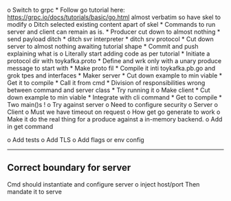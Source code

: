 o  Switch to grpc
    *  Follow go tutorial here: https://grpc.io/docs/tutorials/basic/go.html
        almost verbatim so have skel to modify
    o  Ditch selected existing content apart of skel
        *  Commands to run server and client can remain as is.
        *  Producer cut down to almost nothing
        *  send payload ditch
        *  ditch svr interpreter
        *  ditch srv protocol
        *  Cut down server to almost nothing awaiting tutorial shape
        *  Commit and push explaining what is
    o  Literally start adding code as per tutorial
        *  Initiate a protocol dir with toykafka.proto
        *  Define and wrk only with a unary produce message to start with
            *  Make proto fil
        *  Compile it inti toykafka.pb.go and grok tpes and interfaces
        *  Maker server 
            *  Cut down example to min viable
            *  Get it to compile
            *  Call it from cmd
                *  Division of responsibilities wrong between command and
                   server class
            *  Try running it
        o  Make client
            *  Cut down example to min viable
            *  Integrate with cli command
            *  Get to compile
                *  Two main()s !
            o  Try against server
                o  Need to configure security
                    o  Server
                    o  Client
        o  Must we have timeout on request
    o  How get go generate to work
    o  Make it do the real thing for a produce against a in-memory backend.
    o  Add in get command


o  Add tests
o  Add TLS
o  Add flags or env config


----------------------------------------------------------------
Correct boundary for server
----------------------------------------------------------------
Cmd should instantiate  and configure server
    o  inject host/port
Then mandate it to serve